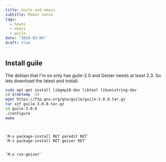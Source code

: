 ```yaml
---
title: Guile and emacs
subtitle: Makes sense
tags:
  - howto
  - emacs
  - guile
date: "2020-03-04"
draft: true
---
```


## Install guile

The debian that I'm on only has guile-2.0 and Geiser needs at least 2.3.  So lets download the latest and install.

```bash
sudo apt-get install libgmp10-dev libtool libunistring-dev
cd $(mktemp -d)
wget https://ftp.gnu.org/gnu/guile/guile-3.0.0.tar.gz
tar xzf guile-3.0.0.tar.gz
cd guile-3.0.0
./configure
make

    

`M-x package-install RET paredit RET`
`M-x package-install RET geiser RET`


`M-x run-geiser`
